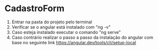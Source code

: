 # CadastroForm
1. Entrar na pasta do projeto pelo terminal
2. Verificar se o angular está instalado com "ng -v"
3. Caso esteja instalado executar o comando "ng serve"
4. Caso contrário realizar o passo a passo da instalação do angular com base no seguinte link https://angular.dev/tools/cli/setup-local
